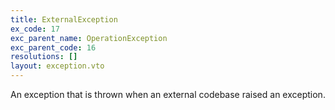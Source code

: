 ```yaml
---
title: ExternalException
ex_code: 17
exc_parent_name: OperationException
exc_parent_code: 16
resolutions: []
layout: exception.vto
---
```

An exception that is thrown when an external codebase raised an exception.
